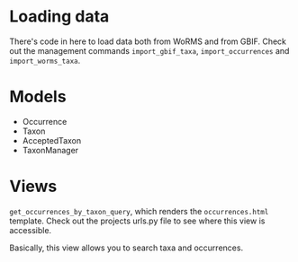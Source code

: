 # Loading data

There's code in here to load data both from WoRMS and from GBIF.
Check out the management commands `import_gbif_taxa`,
`import_occurrences` and `import_worms_taxa`.

# Models

- Occurrence
- Taxon
- AcceptedTaxon
- TaxonManager

# Views

`get_occurrences_by_taxon_query`, which renders
the `occurrences.html` template. Check out the
projects urls.py file to see where this view is
accessible.

Basically, this view allows you to search taxa and
occurrences.